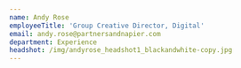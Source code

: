 ```yaml
---
name: Andy Rose
employeeTitle: 'Group Creative Director, Digital'
email: andy.rose@partnersandnapier.com
department: Experience
headshot: /img/andyrose_headshot1_blackandwhite-copy.jpg
---
```

